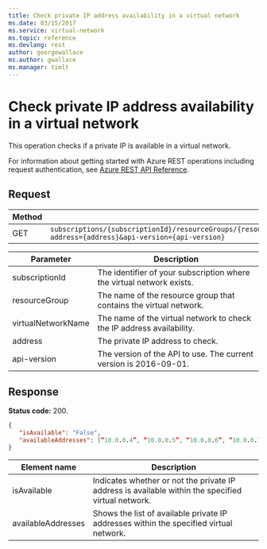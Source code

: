 ```yaml
---
title: Check private IP address availability in a virtual network
ms.date: 03/15/2017
ms.service: virtual-network
ms.topic: reference
ms.devlang: rest
author: georgewallace
ms.author: gwallace
ms.manager: timlt
---
```

# Check private IP address availability in a virtual network

This operation checks if a private IP is available in a virtual network.

For information about getting started with Azure REST operations including request authentication, see [Azure REST API Reference](../../index.md).

## Request  

|Method|Request URI|  
|------------|-----------------|  
|GET|`subscriptions/{subscriptionId}/resourceGroups/{resourceGroup}/providers/Microsoft.Network/virtualnetworks/{virtualNetworkName}/CheckIPAddressAvailability?address={address}&api-version={api-version}`|  

| Parameter | Description |
| --------- | ----------- |
| subscriptionId | The identifier of your subscription where the virtual network exists. |
| resourceGroup | The name of the resource group that contains the virtual network. |
| virtualNetworkName | The name of the virtual network to check the IP address availability. |
| address | The private IP address to check. |
| api-version | The version of the API to use. The current version is 2016-09-01. | 

## Response  
 **Status code:** 200.  
  
```json 
{ 
   "isAvailable": "False",
   "availableAddresses": [“10.0.0.4”, “10.0.0.5”, “10.0.0.6”, “10.0.0.7”, “10.0.0.8”]
}
```  
  
|Element name|Description|  
|------------------|-----------------|  
|isAvailable|Indicates whether or not the private IP address is available within the specified virtual network.|
|availableAddresses|Shows the list of available private IP addresses within the specified virtual network.|
